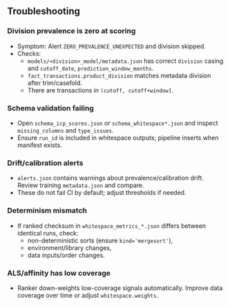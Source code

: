 ## Troubleshooting

### Division prevalence is zero at scoring

- Symptom: Alert `ZERO_PREVALENCE_UNEXPECTED` and division skipped.
- Checks:
  - `models/<division>_model/metadata.json` has correct `division` casing and `cutoff_date`, `prediction_window_months`.
  - `fact_transactions.product_division` matches metadata division after trim/casefold.
  - There are transactions in `(cutoff, cutoff+window]`.

### Schema validation failing

- Open `schema_icp_scores.json` or `schema_whitespace*.json` and inspect `missing_columns` and `type_issues`.
- Ensure `run_id` is included in whitespace outputs; pipeline inserts when manifest exists.

### Drift/calibration alerts

- `alerts.json` contains warnings about prevalence/calibration drift. Review training `metadata.json` and compare.
- These do not fail CI by default; adjust thresholds if needed.

### Determinism mismatch

- If ranked checksum in `whitespace_metrics_*.json` differs between identical runs, check:
  - non-deterministic sorts (ensure `kind='mergesort'`),
  - environment/library changes,
  - data inputs/order changes.

### ALS/affinity has low coverage

- Ranker down-weights low-coverage signals automatically. Improve data coverage over time or adjust `whitespace.weights`.


